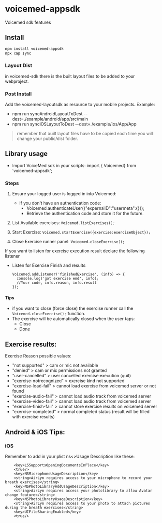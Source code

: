 # voicemed-appsdk

Voicemed sdk features

## Install

```bash
npm install voicemed-appsdk
npx cap sync
```
### Layout Dist
in voicemed-sdk there is the built layout files to be added to your webproject.


### Post Install

Add the voicemed-layoutsdk as resource to your mobile projects.
Example: 
- npm run syncAndroidLayoutToDest --dest=./example/android/app/src/main
- npm run synciOSLayoutToDest --dest=./example/ios/App/App

> remember that built layout files have to be copied each time you will change your public/dist folder.

## Library usage

- Import VoiceMed sdk in your scripts: import { Voicemed} from 'voicemed-appsdk';

### Steps
1. Ensure your logged user is logged in into Voicemed:
    - If you don't have an authentication code:
        - Voicemed.authenticateUser({"expernalID":<your unique id>"usermeta":{<userMeta>}});
        - Retrieve the authentication code and store it for the future.
    
2. List Available exercises:
  ```Voicemed.listExercises();```
3. Start Exercise:
  ```Voicemed.startExercise({exercise:exerciseObject});```

4. Close Exercise runner panel:
  ```Voicemed.closeExercise();```

If you want to listen for exercise execution result declare the following listener
- Listen for Exercise Finish and results: 
  ```
  Voicemed.addListener('finishedExercise', (info) => {
    console.log('got exercise end', info);
    //Your code, info.reason, info.result
  });
  ``` 

#### Tips
- if you want to close (force close) the exercise runner call the ```Voicemed.closeExercise();``` function.
- The exercise will be automatically closed when the user taps: 
  - Close 
  - Done

## Exercise results:

Exercise Reason possible values: 
- "not supported"		> cam or mic not available
- "denied"			> cam or mic permissions not granted
- "user-cancelled"	> user cancelled exercise execution (quit)
- "exercise-notrecognized"	>	exercise kind not supported
- "exercise-load-fail"	>	cannot load exercise from voicemed server or not found
- "exercise-audio-fail"	>	cannot load audio track from voicemed server
- "exercise-video-fail"	>	cannot load audio track from voicemed server
- "exercise-finish-fail"	>	cannot store exercise results on voicemed server
- "exercise-completed"	>	normal completed status (result will be filled with exercise results)

## Android & iOS Tips:

### iOS

Remember to add in your plist ns<>Usage Description like these:
```
    <key>LSSupportsOpeningDocumentsInPlace</key>
	<true/>
	<key>NSMicrophoneUsageDescription</key>
	<string>AirLyn requires access to your microphone to record your breath exercises</string>
	<key>NSPhotoLibraryAddUsageDescription</key>
	<string>AirLyn requires access your photolibrary to allow Avatar change feature</string>
	<key>NSPhotoLibraryUsageDescription</key>
	<string>AirLyn requires access to your photo to attach pictures during the breath exercises</string>
	<key>UIFileSharingEnabled</key>
	<true/>
```
